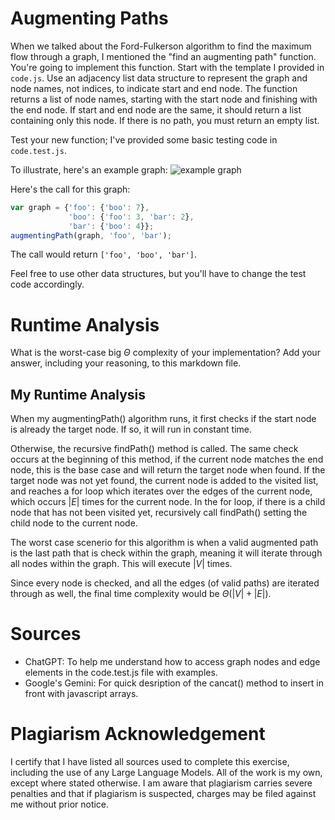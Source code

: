 # Augmenting Paths

When we talked about the Ford-Fulkerson algorithm to find the maximum flow
through a graph, I mentioned the "find an augmenting path" function. You're
going to implement this function. Start with the template I provided in
`code.js`. Use an adjacency list data structure to represent the graph and node
names, not indices, to indicate start and end node. The function returns a list
of node names, starting with the start node and finishing with the end node. If
start and end node are the same, it should return a list containing only this
node. If there is no path, you must return an empty list.

Test your new function; I've provided some basic testing code in `code.test.js`.

To illustrate, here's an example graph:
![example graph](graph.png)

Here's the call for this graph:

```javascript
var graph = {'foo': {'boo': 7},
             'boo': {'foo': 3, 'bar': 2},
             'bar': {'boo': 4}};
augmentingPath(graph, 'foo', 'bar');
```

The call would return `['foo', 'boo', 'bar']`.

Feel free to use other data structures, but you'll have to change the test code
accordingly.

# Runtime Analysis

What is the worst-case big $\Theta$ complexity of your implementation? Add your
answer, including your reasoning, to this markdown file.

## My Runtime Analysis

When my augmentingPath() algorithm runs, it first checks if the start node is already the target node. If so, it will run in constant time. 

Otherwise, the recursive findPath() method is called. The same check occurs at the beginning of this method, if the current node matches the end node, this is the base case and will return the target node when found. If the target node was not yet found, the current node is added to the visited list, and reaches a for loop which iterates over the edges of the current node, which occurs $|E|$ times for the current node. In the for loop, if there is a child node that has not been visited yet, recursively call findPath() setting the child node to the current node.

The worst case scenerio for this algorithm is when a valid augmented path is the last path that is check within the graph, meaning it will iterate through all nodes within the graph. This will execute $|V|$ times. 

Since every node is checked, and all the edges (of valid paths) are iterated through as well, the final time complexity would be $\Theta(|V| + |E|)$.

# Sources

- ChatGPT: To help me understand how to access graph nodes and edge elements in the code.test.js file with examples.
- Google's Gemini: For quick desription of the cancat() method to insert in front with javascript arrays.

# Plagiarism Acknowledgement

I certify that I have listed all sources used to complete this exercise, including the use of any Large Language Models. All of the work is my own, except where stated otherwise. I am aware that plagiarism carries severe penalties and that if plagiarism is suspected, charges may be filed against me without prior notice.
